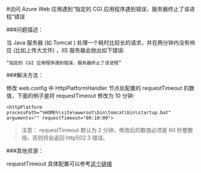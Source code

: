 <properties
	pageTitle="访问 Azure Web 应用遇到“指定的 CGI 应用程序遇到错误，服务器终止了该进程”错误"
	description="访问 Azure Web 应用遇到“指定的 CGI 应用程序遇到错误，服务器终止了该进程”错误。"
	services="app-service-web"
	documentationCenter=""
	authors=""
	manager=""
	editor=""
	tags=""/>

<tags
	ms.service="app-service-web-aog"
	ms.date="10/27/2016"
	wacn.date="11/03/2016"/>


#访问 Azure Web 应用遇到“指定的 CGI 应用程序遇到错误，服务器终止了该进程”错误

###问题描述：

当 Java 服务器 (如 Tomcat ) 处理一个耗时比较长的请求，并在两分钟内没有响应 (比如上传大文件) ，IIS 服务器会抛出如下错误:

	“指定的 CGI 应用程序遇到错误，服务器终止了该进程“

###解决方法：

修改 web.config 中 HttpPlatformHandler 节点处配置的 requestTimeout 的数值，下面的例子是将 requestTimeout 修改为 10 分钟:

	<httpPlatform processPath="%HOME%\site\wwwroot\bin\tomcat\bin\startup.bat" arguments="" requestTimeout="00:10:00"> 

>注意： requestTimeout 默认为 2 分钟，修改后的数值必须是 60 秒整数倍，否则将会返回 http502.3 错误。 

###其他资源：

requestTimeout 具体配置可以参考[这个链接](https://www.iis.net/learn/extensions/httpplatformhandler/httpplatformhandler-configuration-reference) 
